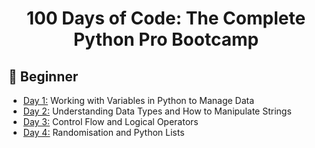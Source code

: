 
<h1 align="center">100 Days of Code: The Complete Python Pro Bootcamp
</h1>

## 🔰 Beginner 
- [Day 1:](https://github.com/xnkit69/100/tree/ANKIT/day01%20) Working with Variables in Python to Manage Data
- [Day 2:](https://github.com/xnkit69/100/tree/ANKIT/day02%20) Understanding Data Types and How to Manipulate Strings
- [Day 3:](https://github.com/xnkit69/100/tree/ANKIT/day03%20) Control Flow and Logical Operators
- [Day 4:](https://github.com/xnkit69/100/tree/ANKIT/day04%20) Randomisation and Python Lists

